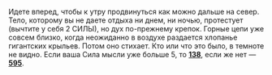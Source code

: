Идете вперед, чтобы к утру продвинуться как можно дальше на север. Тело, которому вы не даете отдыха ни днем, ни ночью, протестует (вычтите у себя 2 СИЛЫ), но дух по-прежнему крепок. Горные цепи уже совсем близко, когда неожиданно в воздухе раздается хлопанье гигантских крыльев. Потом оно стихает. Кто или что это было, в темноте не видно. Если ваша Сила мысли уже больше 5, то [**138**](#n_138), если же нет — [**595**](#n_595).

